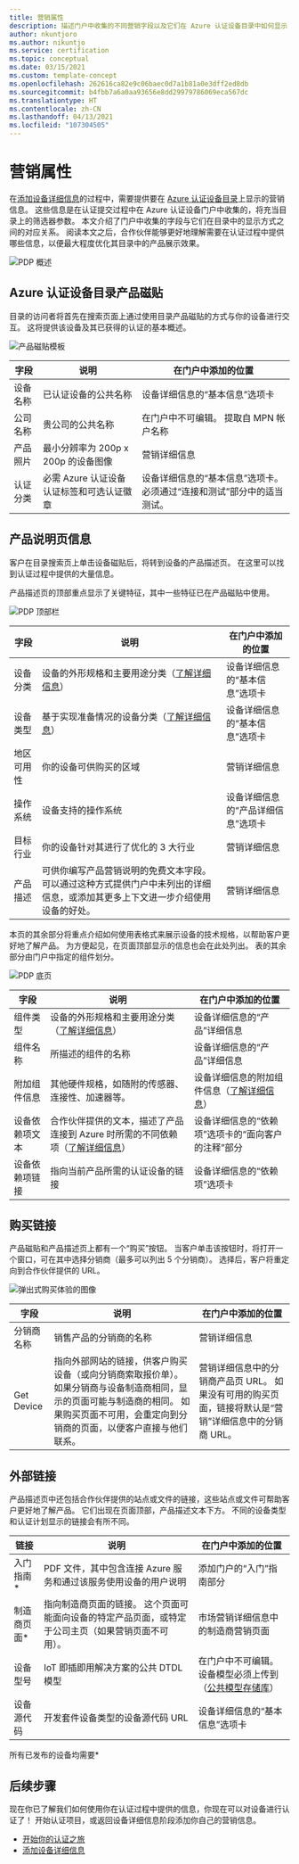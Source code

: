 ```yaml
---
title: 营销属性
description: 描述门户中收集的不同营销字段以及它们在 Azure 认证设备目录中如何显示
author: nkuntjoro
ms.author: nikuntjo
ms.service: certification
ms.topic: conceptual
ms.date: 03/15/2021
ms.custom: template-concept
ms.openlocfilehash: 262616ca82e9c06baec0d7a1b81a0e3dff2ed8db
ms.sourcegitcommit: b4fbb7a6a0aa93656e8dd29979786069eca567dc
ms.translationtype: HT
ms.contentlocale: zh-CN
ms.lasthandoff: 04/13/2021
ms.locfileid: "107304505"
---
```

# <a name="marketing-properties"></a>营销属性

在[添加设备详细信息](tutorial-02-adding-device-details.md)的过程中，需要提供要在 [Azure 认证设备目录](https://devicecatalog.azure.com)上显示的营销信息。 这些信息是在认证提交过程中在 Azure 认证设备门户中收集的，将充当目录上的筛选器参数。 本文介绍了门户中收集的字段与它们在目录中的显示方式之间的对应关系。 阅读本文之后，合作伙伴能够更好地理解需要在认证过程中提供哪些信息，以便最大程度优化其目录中的产品展示效果。

![PDP 概述](./media/concepts-marketing/pdp-overview.png)

## <a name="azure-certified-device-catalog-product-tile"></a>Azure 认证设备目录产品磁贴

目录的访问者将首先在搜索页面上通过使用目录产品磁贴的方式与你的设备进行交互。 这将提供该设备及其已获得的认证的基本概述。

![产品磁贴模板](./media/concepts-marketing/product-tile.png)

| 字段 | 说明                  | 在门户中添加的位置                |
|---------------|-------------------------|----------------------------------|
| 设备名称 | 已认证设备的公共名称         | 设备详细信息的“基本信息”选项卡|
| 公司名称| 贵公司的公共名称  | 在门户中不可编辑。 提取自 MPN 帐户名称 |
| 产品照片  | 最小分辨率为 200p x 200p 的设备图像  | 营销详细信息 |
| 认证分类  | 必需 Azure 认证设备认证标签和可选认证徽章  | 设备详细信息的“基本信息”选项卡。 必须通过“连接和测试”部分中的适当测试。 |

## <a name="product-description-page-information"></a>产品说明页信息

客户在目录搜索页上单击设备磁贴后，将转到设备的产品描述页。 在这里可以找到认证过程中提供的大量信息。

产品描述页的顶部重点显示了关键特征，其中一些特征已在产品磁贴中使用。

![PDP 顶部栏](./media/concepts-marketing/pdp-top.png)

| 字段 | 说明                  | 在门户中添加的位置                |
|---------------|-------------------------|----------------------------------|
| 设备分类 | 设备的外形规格和主要用途分类（[了解详细信息](./resources-glossary.md)）       | 设备详细信息的“基本信息”选项卡|
| 设备类型 | 基于实现准备情况的设备分类（[了解详细信息](./resources-glossary.md)） | 设备详细信息的“基本信息”选项卡 |
| 地区可用性 | 你的设备可供购买的区域  | 营销详细信息 |
| 操作系统  | 设备支持的操作系统  | 设备详细信息的“产品详细信息”选项卡 |
| 目标行业  | 你的设备针对其进行了优化的 3 大行业  | 营销详细信息 |
| 产品描述  | 可供你编写产品营销说明的免费文本字段。 可以通过这种方式提供门户中未列出的详细信息，或添加其更多上下文进一步介绍使用设备的好处。 | 营销详细信息|

本页的其余部分将重点介绍如何使用表格式来展示设备的技术规格，以帮助客户更好地了解产品。 为方便起见，在页面顶部显示的信息也会在此处列出。 表的其余部分由门户中指定的组件划分。

![PDP 底页](./media/concepts-marketing/pdp-bottom.png)

| 字段 | 说明                  | 在门户中添加的位置                |
|---------------|-------------------------|----------------------------------|
| 组件类型 | 设备的外形规格和主要用途分类（[了解详细信息](./resources-glossary.md)）       | 设备详细信息的“产品”详细信息|
| 组件名称| 所描述的组件的名称 | 设备详细信息的“产品”详细信息 |
| 附加组件信息 | 其他硬件规格，如随附的传感器、连接性、加速器等。  | 设备详细信息的附加组件信息（[了解详细信息](./how-to-using-the-components-feature.md)）  |
| 设备依赖项文本 | 合作伙伴提供的文本，描述了产品连接到 Azure 时所需的不同依赖项（[了解详细信息](./how-to-indirectly-connected-devices.md)）   | 设备详细信息的“依赖项”选项卡的“面向客户的注释”部分 |
| 设备依赖项链接  | 指向当前产品所需的认证设备的链接  | 设备详细信息的“依赖项”选项卡 |

## <a name="shop-links"></a>购买链接
产品磁贴和产品描述页上都有一个“购买”按钮。 当客户单击该按钮时，将打开一个窗口，可在其中选择分销商（最多可以列出 5 个分销商）。 选择后，客户将重定向到合作伙伴提供的 URL。

![弹出式购买体验的图像](./media/concepts-marketing/shop.png)

| 字段 | 说明                  | 在门户中添加的位置                |
|---------------|-------------------------|----------------------------------|
| 分销商名称 | 销售产品的分销商的名称 | 营销详细信息|
| Get Device| 指向外部网站的链接，供客户购买设备（或向分销商索取报价单）。 如果分销商与设备制造商相同，显示的页面可能与制造商的相同。 如果购买页面不可用，会重定向到分销商的页面，以便客户直接与他们联系。  | 营销详细信息中的分销商产品页 URL。 如果没有可用的购买页面，链接将默认是“营销”详细信息中的分销商 URL。 |

## <a name="external-links"></a>外部链接
产品描述页中还包括合作伙伴提供的站点或文件的链接，这些站点或文件可帮助客户更好地了解产品。 它们出现在页面顶部，产品描述文本下方。 不同的设备类型和认证计划显示的链接会有所不同。

| 链接 | 说明                  | 在门户中添加的位置                |
|---------------|-------------------------|----------------------------------|
| 入门指南* | PDF 文件，其中包含连接 Azure 服务和通过该服务使用设备的用户说明 | 添加门户的“入门”指南部分|
| 制造商页面*|指向制造商页面的链接。 这个页面可能面向设备的特定产品页面，或特定于公司主页（如果营销页面不可用）。 | 市场营销详细信息中的制造商营销页面 |
| 设备型号 | IoT 即插即用解决方案的公共 DTDL 模型  | 在门户中不可编辑。 设备模型必须上传到（[公共模型存储库](https://aka.ms/modelrepo)）  |
| 设备源代码 | 开发套件设备类型的设备源代码 URL| 设备详细信息的“基本信息”选项卡  |

 所有已发布的设备均需要*

## <a name="next-steps"></a>后续步骤
现在你已了解我们如何使用你在认证过程中提供的信息，你现在可以对设备进行认证了！ 开始认证项目，或返回设备详细信息阶段添加你自己的营销信息。

- [开始你的认证之旅](./tutorial-00-selecting-your-certification.md)
- [添加设备详细信息](./tutorial-02-adding-device-details.md)
